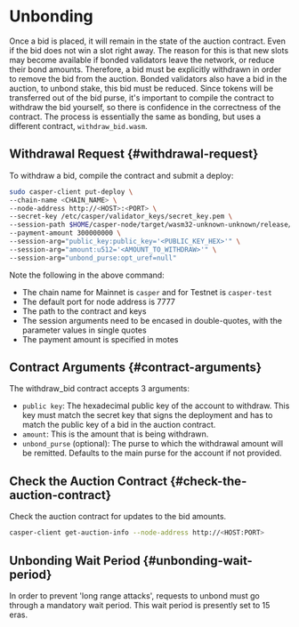 # Unbonding

Once a bid is placed, it will remain in the state of the auction contract. Even if the bid does not win a slot right away. The reason for this is that new slots may become available if bonded validators leave the network, or reduce their bond amounts. Therefore, a bid must be explicitly withdrawn in order to remove the bid from the auction. Bonded validators also have a bid in the auction, to unbond stake, this bid must be reduced. Since tokens will be transferred out of the bid purse, it's important to compile the contract to withdraw the bid yourself, so there is confidence in the correctness of the contract. The process is essentially the same as bonding, but uses a different contract, `withdraw_bid.wasm`.

## Withdrawal Request {#withdrawal-request}

To withdraw a bid, compile the contract and submit a deploy:

```bash
sudo casper-client put-deploy \
--chain-name <CHAIN_NAME> \
--node-address http://<HOST>:<PORT> \
--secret-key /etc/casper/validator_keys/secret_key.pem \
--session-path $HOME/casper-node/target/wasm32-unknown-unknown/release/withdraw_bid.wasm \
--payment-amount 300000000 \
--session-arg="public_key:public_key='<PUBLIC_KEY_HEX>'" \
--session-arg="amount:u512='<AMOUNT_TO_WITHDRAW>'" \
--session-arg="unbond_purse:opt_uref=null"
```

Note the following in the above command: 
- The chain name for Mainnet is `casper` and for Testnet is `casper-test`
- The default port for node address is 7777
- The path to the contract and keys
- The session arguments need to be encased in double-quotes, with the parameter values in single quotes
- The payment amount is specified in motes

## Contract Arguments {#contract-arguments}

The withdraw_bid contract accepts 3 arguments:

- `public key`: The hexadecimal public key of the account to withdraw. This key must match the secret key that signs the deployment and has to match the public key of a bid in the auction contract.
- `amount`: This is the amount that is being withdrawn.
- `unbond_purse` (optional): The purse to which the withdrawal amount will be remitted. Defaults to the main purse for the account if not provided.

## Check the Auction Contract {#check-the-auction-contract}

Check the auction contract for updates to the bid amounts.

```bash
casper-client get-auction-info --node-address http://<HOST:PORT>
```

## Unbonding Wait Period {#unbonding-wait-period}

In order to prevent 'long range attacks', requests to unbond must go through a mandatory wait period. This wait period is presently set to 15 eras.
